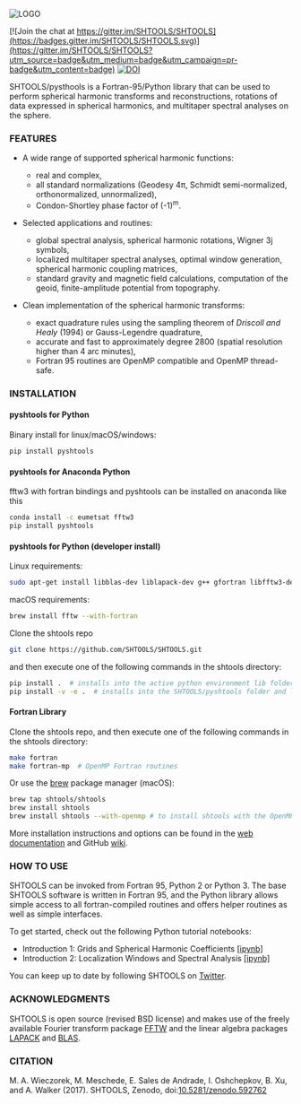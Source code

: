 ![LOGO](misc/logo.png)

[![Join the chat at https://gitter.im/SHTOOLS/SHTOOLS](https://badges.gitter.im/SHTOOLS/SHTOOLS.svg)](https://gitter.im/SHTOOLS/SHTOOLS?utm_source=badge&utm_medium=badge&utm_campaign=pr-badge&utm_content=badge)
[![DOI](https://zenodo.org/badge/doi/10.5281/zenodo.592762.svg)](http://dx.doi.org/10.5281/zenodo.592762)

SHTOOLS/pysthools is a Fortran-95/Python library that can be used to perform
spherical harmonic transforms and reconstructions, rotations of data expressed
in spherical harmonics, and multitaper spectral analyses on the sphere.

### FEATURES ###

* A wide range of supported spherical harmonic functions:
   * real and complex,
   * all standard normalizations (Geodesy 4&pi;, Schmidt semi-normalized, orthonormalized, unnormalized),
   * Condon-Shortley phase factor of (-1)<sup>m</sup>.

* Selected applications and routines:
   * global spectral analysis, spherical harmonic rotations, Wigner 3j symbols,
   * localized multitaper spectral analyses, optimal window generation, spherical harmonic coupling matrices,
   * standard gravity and magnetic field calculations, computation of the geoid, finite-amplitude potential from topography.

* Clean implementation of the spherical harmonic transforms:
  * exact quadrature rules using the sampling theorem of *Driscoll and Healy* (1994) or Gauss-Legendre quadrature,
  * accurate and fast to approximately degree 2800 (spatial resolution higher than 4 arc minutes),
  * Fortran 95 routines are OpenMP compatible and OpenMP thread-safe.

### INSTALLATION ###
#### pyshtools for Python ####

Binary install for linux/macOS/windows:
```bash
pip install pyshtools
```

#### pyshtools for Anaconda Python ####

fftw3 with fortran bindings and pyshtools can be installed on anaconda like 
this

```bash
conda install -c eumetsat fftw3
pip install pyshtools
```

#### pyshtools for Python (developer install) ####
Linux requirements:
```bash
sudo apt-get install libblas-dev liblapack-dev g++ gfortran libfftw3-dev tcsh
```
macOS requirements:
```bash
brew install fftw --with-fortran
```
Clone the shtools repo
```bash
git clone https://github.com/SHTOOLS/SHTOOLS.git
```
and then execute one of the following commands in the shtools directory:
```bash
pip install .  # installs into the active python environment lib folder
pip install -v -e .  # installs into the SHTOOLS/pyshtools folder and links to the active python environment
```
#### Fortran Library ####
Clone the shtools repo, and then execute one of the following commands in the shtools directory:
```bash
make fortran
make fortran-mp  # OpenMP Fortran routines
```
Or use the [brew](http://brew.sh/) package manager (macOS):
```bash
brew tap shtools/shtools
brew install shtools
brew install shtools --with-openmp # to install shtools with the OpenMP components.
```

More installation instructions and options can be found in the [web documentation](https://shtools.oca.eu) and GitHub 
[wiki](https://github.com/SHTOOLS/SHTOOLS/wiki).


### HOW TO USE ###

SHTOOLS can be invoked from Fortran 95, Python 2 or Python 3. The
base SHTOOLS software is written in Fortran 95, and the Python library allows
simple access to all fortran-compiled routines and offers helper routines as
well as simple interfaces.

To get started, check out the following Python tutorial notebooks:

* Introduction 1: Grids and Spherical Harmonic Coefficients [\[ipynb\]](examples/notebooks/Introduction-1.ipynb)
* Introduction 2: Localization Windows and Spectral Analysis [\[ipynb\]](examples/notebooks/Introduction-2.ipynb)

You can keep up to date by following SHTOOLS on [Twitter](https://twitter.com/pyshtools).

### ACKNOWLEDGMENTS ###
SHTOOLS is open source (revised BSD license) and makes use of the freely
available Fourier transform package
[FFTW](http://www.fftw.org) and the linear algebra packages
[LAPACK](http://www.netlib.org/lapack/) and
[BLAS](http://www.netlib.org/blas/).

### CITATION ###
M. A. Wieczorek, M. Meschede, E. Sales de Andrade, I. Oshchepkov, B. Xu, and A. Walker (2017). SHTOOLS, Zenodo, doi:[10.5281/zenodo.592762](http://doi.org/10.5281/zenodo.592762)
